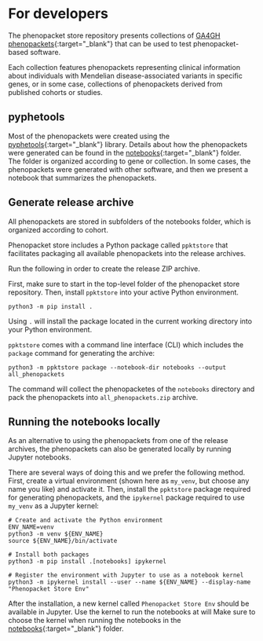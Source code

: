 # For developers

The phenopacket store repository presents collections of
[GA4GH phenopackets](https://pubmed.ncbi.nlm.nih.gov/35705716){:target="_blank"}
that can be used to test phenopacket-based software.

Each collection features phenopackets representing clinical information 
about individuals with Mendelian disease-associated variants in specific genes, 
or in some case, collections of phenopackets derived from published cohorts or studies.


## pyphetools

Most of the phenopackets were created using the 
[pyphetools](https://github.com/monarch-initiative/pyphetools){:target="_blank"} library. 
Details about how the phenopackets were generated can be found in the 
[notebooks](https://github.com/monarch-initiative/phenopacket-store/tree/main/notebooks){:target="_blank"} folder. 
The folder is organized according to gene or collection.
In some cases, the phenopackets were generated with other software, 
and then we present a notebook that summarizes the phenopackets.


## Generate release archive

All phenopackets are stored in subfolders of the notebooks folder,
which is organized according to cohort.

Phenopacket store includes a Python package called `ppktstore` 
that facilitates packaging all available phenopackets into the release archives.

Run the following in order to create the release ZIP archive.

First, make sure to start in the top-level folder of the phenopacket store repository.
Then, install `ppktstore` into your active Python environment.

```shell
python3 -m pip install .
```

Using `.` will install the package located in the current working directory 
into your Python environment.

`ppktstore` comes with a command line interface (CLI) which includes the `package` command 
for generating the archive:

```shell
python3 -m ppktstore package --notebook-dir notebooks --output all_phenopackets
```

The command will collect the phenopacketes of the `notebooks` directory 
and pack the phenopackets into `all_phenopackets.zip` archive.


## Running the notebooks locally

As an alternative to using the phenopackets from one of the release archives, 
the phenopackets can also be generated locally by running Jupyter notebooks.  

There are several ways of doing this and we prefer the following method. 
First, create a virtual environment (shown here as `my_venv`, but choose any name you like) and activate it. 
Then, install the `ppktstore` package required for generating phenopackets, and the `ipykernel` package 
required to use `my_venv` as a Jupyter kernel:

```shell
# Create and activate the Python environment
ENV_NAME=venv
python3 -m venv ${ENV_NAME}
source ${ENV_NAME}/bin/activate

# Install both packages
python3 -m pip install .[notebooks] ipykernel

# Register the environment with Jupyter to use as a notebook kernel
python3 -m ipykernel install --user --name ${ENV_NAME} --display-name "Phenopacket Store Env"
```

After the installation, a new kernel called `Phenopacket Store Env` should be available in Jupyter. 
Use the kernel to run the notebooks at will Make sure to choose the kernel when running the notebooks 
in the [notebooks](https://github.com/monarch-initiative/phenopacket-store/tree/main/notebooks){:target="_blank"} folder.
